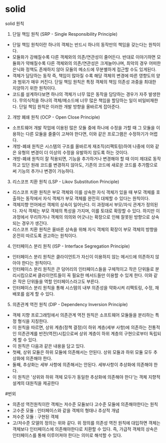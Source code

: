 # solid
solid 원칙

1. 단일 책임 원칙 (SRP - Single Responsibility Principle)

 - 단일 책임 원칙이란 하나의 객체는 반드시 하나의 동작만의 책임을 갖는다는 원칙이다.
 - 모듈화가 강해질수록 다른 객체와의 의존/연관성이 줄어든다. 반대로 이야기하면 모듈화가 약해질수록 다른 객체와의 의존/연관성은 크게늘어나며,
  최악의 경우 어떠한 은닉화 정책도 존재하지 않아 모듈의 메소드에 무분별하게 접근할 수도 있게된다.
 - 객체가 담당하는 동작 즉, 책임이 많아질 수록 해당 객체의 변경에 따른 영향도의 양과 범위가 매우 커진다. 단일 책임 원칙은 특정 객체의 책임
  의존성 과중을 최대한 지양하기 위한 원칙이다.
 - 코드를 설계하다보면 하나의 객체가 너무 많은 동작을 담당하는 경우가 자주 발생한다. 
  무의식적을 하나의 객체/메소드에 너무 많은 책임을 할당하는 일이 비일비재한다. 단일 책임 원칙은 이러한 개발 방향을 올바르게 잡아준다.

2. 개방 폐쇄 원칙 (OCP - Open Close Principle)

 - 소프트웨어 개발 작업에 이용된 많은 모듈 중에 하나에 수정을 가할 때 그 모듈을 이용하는 다른 모듈을 줄줄이 고쳐야 한다면, 이와 같은 프로그램은 수정하기가 어렵다. 
 - 개방-폐쇄 원칙은 시스템의 구조를 올바르게 재조직(리팩토링)하여 나중에 이와 같은 유형의 변경이 더 이상의 수정을 유발하지 않도록 하는 것이다. 
 - 개방-폐쇄 원칙이 잘 적용되면, 기능을 추가하거나 변경해야 할 때 이미 제대로 동작하고 있던 원래 코드를 변경하지 않아도, 기존의 코드에 새로운 코드를 추가함으로써 기능의 추가나 변경이 가능하다.


3. 리스코프 치환 원칙 (LSP - Likov Substitution Principle)

 - 리스코프 치환 원칙은 부모 객체와 이를 상속한 자식 객체가 있을 때 부모 객체를 호출하는 동작에서 자식 객체가 부모 객체를 완전히 대체할 수 있다는 원칙이다.
 - 객체지향 언어에선 객체의 상속이 일어난다. 이 과정에서 부모/자식 관계가 정의된다. 자식 객체는 부모 객체의 특성을 가지며, 이를 토대로 확장할 수 있다. 
  하지만 이 과정에서 무리하거나 객체의 의의와 어긋나는 확장으로 인해 잘못된 방향으로 상속되는 경우가 생긴다.
 - 리스코프 치환 원칙은 올바른 상속을 위해 자식 객체의 확장이 부모 객체의 방향을 온전히 따르도록 권고하는 원칙이다.


4. 인터페이스 분리 원칙 (ISP - Interface Segregation Principle)

 - 인터페이스 분리 원칙은 클라이언트가 자신이 이용하지 않는 메서드에 의존하지 않아야 한다는 원칙이다.
 - 인터페이스 분리 원칙은 큰 덩어리의 인터페이스들을 구체적이고 작은 단위들로 분리시킴으로써 클라이언트들이 꼭 필요한 메서드들만 이용할 수 있게 한다. 이와 같은 작은 단위들을 역할 인터페이스라고도 부른다.
 - 인터페이스 분리 원칙을 통해 시스템의 내부 의존성을 약화시켜 리팩토링, 수정, 재배포를 쉽게 할 수 있다. 

5. 의존관계 역전 원칙 (DIP - Dependency Inversion Principle)

 - 객체 지향 프로그래밍에서 의존관계 역전 원칙은 소프트웨어 모듈들을 분리하는 특정 형식을 지칭한다. 
 - 이 원칙을 따르면, 상위 계층(정책 결정)이 하위 계층(세부 사항)에 의존하는 전통적인 의존관계를 반전(역전)시킴으로써 상위 계층이 하위 계층의 구현으로부터 독립되게 할 수 있다. 
 - 이 원칙은 다음과 같은 내용을 담고 있다.
 - 첫째, 상위 모듈은 하위 모듈에 의존해서는 안된다. 상위 모듈과 하위 모듈 모두 추상화에 의존해야 한다.
 - 둘째, 추상화는 세부 사항에 의존해서는 안된다. 세부사항이 추상화에 의존해야 한다.
 - 이 원칙은 '상위와 하위 객체 모두가 동일한 추상화에 의존해야 한다'는 객체 지향적 설계의 대원칙을 제공한다
 
 #번외
 
 - 의존성 역전원칙이란 객체는 저수준 모듈보다 고수준 모듈에 의존해야한다는 원칙
 - 고수준 모듈 : 인터페이스와 같을 객체의 형태나 추상적 개념
 - 저수준 모듈 : 구현된 객체
 - 고/저수준 모델의 정의는 위와 같다. 위 정의를 의존성 역전 원칙에 대입하면 객체는 객체보다 인터페이스에 의존해야한다로 치환할 수 있다.
  즉, 가급적 객체의 상속은 인터페이스를 통해 이루어져야 한다는 의미로 해석할 수 있다.
